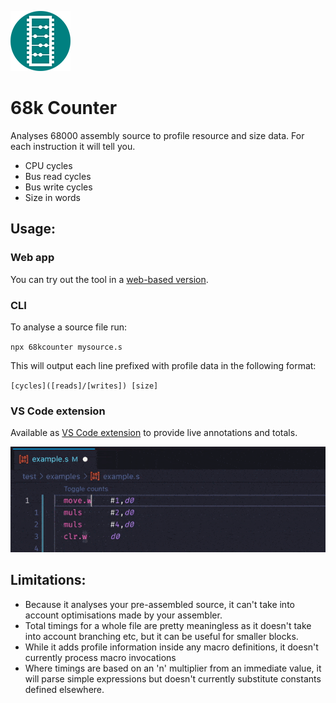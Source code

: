 ![Output window screenshot](images/icon.png)

# 68k Counter

Analyses 68000 assembly source to profile resource and size data. For each instruction it will tell you.

- CPU cycles
- Bus read cycles
- Bus write cycles
- Size in words

## Usage:

### Web app

You can try out the tool in a <a href="https://68kcounter-web.vercel.app/">web-based version</a>.

### CLI

To analyse a source file run:

`npx 68kcounter mysource.s`

This will output each line prefixed with profile data in the following format:

`[cycles]([reads]/[writes]) [size]`

### VS Code extension

Available as <a href="https://marketplace.visualstudio.com/items?itemName=gigabates.68kcounter">VS Code extension</a> to provide live annotations and totals.

![Output window screenshot](https://github.com/grahambates/68kcounter-vscode/raw/HEAD/images/demo.gif)

## Limitations:

- Because it analyses your pre-assembled source, it can't take into account
  optimisations made by your assembler.
- Total timings for a whole file are pretty meaningless as it doesn't take
  into account branching etc, but it can be useful for smaller blocks.
- While it adds profile information inside any macro definitions, it doesn't
  currently process macro invocations
- Where timings are based on an 'n' multiplier from an immediate value, it
  will parse simple expressions but doesn't currently substitute constants
  defined elsewhere.
